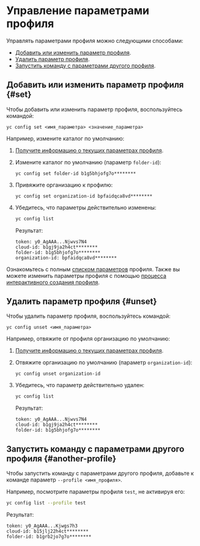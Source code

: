 # Управление параметрами профиля

Управлять параметрами профиля можно следующими способами: 
- [Добавить или изменить параметр профиля](#set).
- [Удалить параметр профиля](#unset).
- [Запустить команду с параметрами другого профиля](#another-profile).

## Добавить или изменить параметр профиля {#set}

Чтобы добавить или изменить параметр профиля, воспользуйтесь командой: 

```
yc config set <имя_параметра> <значение_параметра>
```

Например, измените каталог по умолчанию:
1. [Получите информацию о текущих параметрах профиля](profile-list.md#profile-get).
1. Измените каталог по умолчанию (параметр `folder-id`): 

    ```
    yc config set folder-id b1g5bhjofg7o********
    ```
1. Привяжите организацию к профилю:

    ```
    yc config set organization-id bpfaidqca8vd********
    ```
1. Убедитесь, что параметры действительно изменены:

   ```bash
   yc config list
   ```

   Результат:

   ```text
   token: y0_AgAAA...Njwvs7N4
   cloud-id: b1gj9ja2h4ct********
   folder-id: b1g5bhjofg7o********
   organization-id: bpfaidqca8vd********
   ```
    
Ознакомьтесь с полным [списком параметров](../../concepts/core-properties.md) профиля. Также вы можете изменить параметры профиля с помощью [процесса интерактивного создания профиля](profile-create.md#interactive-create).

## Удалить параметр профиля {#unset}

Чтобы удалить параметр профиля, воспользуйтесь командой: 

```
yc config unset <имя_параметра>
```

Например, отвяжите от профиля организацию по умолчанию:

1. [Получите информацию о текущих параметрах профиля](profile-list.md#profile-get).
1. Отвяжите организацию по умолчанию (параметр `organization-id`): 

    ```
    yc config unset organization-id
    ```
1.  Убедитесь, что параметр действительно удален:
    
    ```bash
    yc config list
    ```

    Результат:

    ```text
    token: y0_AgAAA...Njwvs7N4
    cloud-id: b1gj9ja2h4ct********
    folder-id: b1g5bhjofg7o********
    ```
    
## Запустить команду с параметрами другого профиля {#another-profile}

Чтобы запустить команду с параметрами другого профиля, добавьте к команде параметр `--profile <имя_профиля>`.

Например, посмотрите параметры профиля `test`, не активируя его: 

```bash
yc config list --profile test
```

Результат:

```text
token: y0_AgAAA...Kjwgs7h3
cloud-id: b15jlj22h4ct********
folder-id: b1grb2jo7g7o********
```
